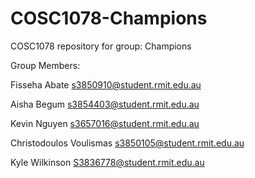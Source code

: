 # COSC1078-Champions
COSC1078 repository for group: Champions

Group Members:

  Fisseha Abate 
  s3850910@student.rmit.edu.au
  
  Aisha Begum
  s3854403@student.rmit.edu.au

  Kevin Nguyen
  s3657016@student.rmit.edu.au
  
  Christodoulos Voulismas
  s3850105@student.rmit.edu.au

  Kyle Wilkinson
  S3836778@student.rmit.edu.au
